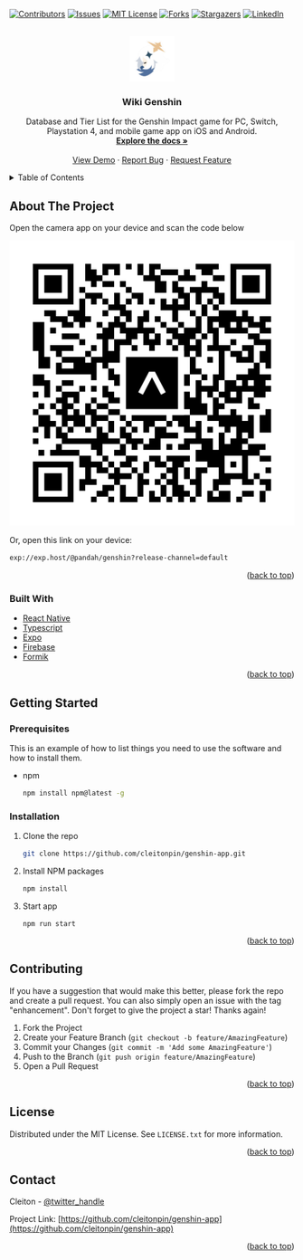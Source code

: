 <div id="top"></div>
<!--
*** Thanks for checking out the Best-README-Template. If you have a suggestion
*** that would make this better, please fork the repo and create a pull request
*** or simply open an issue with the tag "enhancement".
*** Don't forget to give the project a star!
*** Thanks again! Now go create something AMAZING! :D
-->

<!-- PROJECT SHIELDS -->
<!--
*** I'm using markdown "reference style" links for readability.
*** Reference links are enclosed in brackets [ ] instead of parentheses ( ).
*** See the bottom of this document for the declaration of the reference variables
*** for contributors-url, forks-url, etc. This is an optional, concise syntax you may use.
*** https://www.markdownguide.org/basic-syntax/#reference-style-links
-->
[![Contributors][contributors-shield]][contributors-url]
[![Issues][issues-shield]][issues-url]
[![MIT License][license-shield]][license-url]
[![Forks][forks-shield]][forks-url]
[![Stargazers][stars-shield]][stars-url]
[![LinkedIn][linkedin-shield]][linkedin-url]

<!-- PROJECT LOGO -->
<br />
<div align="center">
  <a href="https://github.com/cleitonpin/genshin-app">
    <img src="./src/assets/imgs/logo.png" alt="Logo" width="80" height="80">
  </a>

<h3 align="center">Wiki Genshin</h3>

  <p align="center">
    Database and Tier List for the Genshin Impact game for PC, Switch, Playstation 4, and mobile game app on iOS and Android.
    <br />
    <a href="https://github.com/cleitonpin/genshin-app"><strong>Explore the docs »</strong></a>
    <br />
    <br />
    <a href="https://github.com/cleitonpin/genshin-app">View Demo</a>
    ·
    <a href="https://github.com/cleitonpin/genshin-app/issues">Report Bug</a>
    ·
    <a href="https://github.com/cleitonpin/genshin-app/issues">Request Feature</a>
  </p>
</div>

<!-- TABLE OF CONTENTS -->
<details>
  <summary>Table of Contents</summary>
  <ol>
    <li>
      <a href="#about-the-project">About The Project</a>
      <ul>
        <li><a href="#built-with">Built With</a></li>
      </ul>
    </li>
    <li>
      <a href="#getting-started">Getting Started</a>
      <ul>
        <li><a href="#prerequisites">Prerequisites</a></li>
        <li><a href="#installation">Installation</a></li>
      </ul>
    </li>
    <!-- <li><a href="#usage">Usage</a></li> -->
    <!-- <li><a href="#roadmap">Roadmap</a></li> -->
    <li><a href="#contributing">Contributing</a></li>
    <li><a href="#license">License</a></li>
    <li><a href="#contact">Contact</a></li>
    <li><a href="#acknowledgments">Acknowledgments</a></li>
  </ol>
</details>

<!-- ABOUT THE PROJECT -->
## About The Project

<p id="#about-the-project">Open the camera app on your device and scan the code below</p>

![](./src/assets/expo-go.svg)

Or, open this link on your device:

```sh
exp://exp.host/@pandah/genshin?release-channel=default
```

<p align="right">(<a href="#top">back to top</a>)</p>

### Built With

* [React Native](https://reactnative.dev)
* [Typescript](https://www.typescriptlang.org)
* [Expo](https://expo.dev)
* [Firebase](https://console.firebase.google.com/u/0/?hl=pt-br)
* [Formik](https://formik.org/docs/overview)

<p align="right">(<a href="#top">back to top</a>)</p>

<!-- GETTING STARTED -->
## Getting Started

### Prerequisites

This is an example of how to list things you need to use the software and how to install them.

* npm

  ```sh
  npm install npm@latest -g
  ```

### Installation

1. Clone the repo

   ```sh
   git clone https://github.com/cleitonpin/genshin-app.git
   ```

2. Install NPM packages

   ```sh
   npm install
   ```

3. Start app

   ```
   npm run start
   ```

<p align="right">(<a href="#top">back to top</a>)</p>

<!-- USAGE EXAMPLES -->
<!-- ## Usage

Use this space to show useful examples of how a project can be used. Additional screenshots, code examples and demos work well in this space. You may also link to more resources.

_For more examples, please refer to the [Documentation](https://example.com)_

<p align="right">(<a href="#top">back to top</a>)</p> -->

<!-- ROADMAP -->
<!-- ## Roadmap

* [ ] Feature 1
* [ ] Feature 2
* [ ] Feature 3
  * [ ] Nested Feature

See the [open issues](https://github.com/github_username/repo_name/issues) for a full list of proposed features (and known issues).

<p align="right">(<a href="#top">back to top</a>)</p> -->

<!-- CONTRIBUTING -->
## Contributing

<!-- Contributions are what make the open source community such an amazing place to learn, inspire, and create. Any contributions you make are **greatly appreciated**. -->

If you have a suggestion that would make this better, please fork the repo and create a pull request. You can also simply open an issue with the tag "enhancement".
Don't forget to give the project a star! Thanks again!

1. Fork the Project
2. Create your Feature Branch (`git checkout -b feature/AmazingFeature`)
3. Commit your Changes (`git commit -m 'Add some AmazingFeature'`)
4. Push to the Branch (`git push origin feature/AmazingFeature`)
5. Open a Pull Request

<p align="right">(<a href="#top">back to top</a>)</p>

<!-- LICENSE -->
## License

Distributed under the MIT License. See `LICENSE.txt` for more information.

<p align="right">(<a href="#top">back to top</a>)</p>

<!-- CONTACT -->
## Contact

Cleiton - [@twitter_handle](https://twitter.com/cleitonpopo)

Project Link: [https://github.com/cleitonpin/genshin-app](https://github.com/cleitonpin/genshin-app)

<p align="right">(<a href="#top">back to top</a>)</p>

<!-- ACKNOWLEDGMENTS -->
<!-- ## Acknowledgments

* []()
* []()
* []()

<p align="right">(<a href="#top">back to top</a>)</p> -->

<!-- MARKDOWN LINKS & IMAGES -->
<!-- https://www.markdownguide.org/basic-syntax/#reference-style-links -->
[contributors-shield]: https://img.shields.io/github/contributors/cleitonpin/genshin-app
[contributors-url]: https://github.com/cleitonpin/genshin-app/graphs/contributors
[forks-shield]: https://img.shields.io/github/forks/cleitonpin/genshin-app?style=social
[forks-url]: https://github.com/cleitonpin/genshin-app/network/members
[stars-shield]: https://img.shields.io/github/stars/cleitonpin/genshin-app?style=social
[stars-url]: https://github.com/cleitonpin/genshin-app/stargazers
[issues-shield]: https://img.shields.io/github/issues/cleitonpin/genshin-app
[issues-url]: https://github.com/cleitonpin/genshin-app/issues
[license-shield]: https://img.shields.io/badge/license-MIT-brightgreen
[license-url]: https://github.com/cleitonpin/genshin-app/blob/master/LICENSE.txt
[linkedin-shield]: https://img.shields.io/badge/LinkedIn-0077B5?style=for-the-badge&logo=linkedin&logoColor=white
[linkedin-url]: https://linkedin.com/in/cleitonpin
[product-screenshot]: images/screenshot.png
